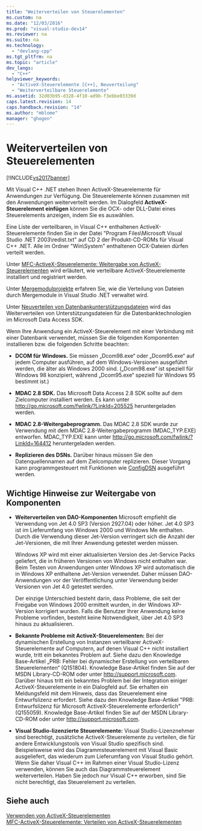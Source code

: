 ```yaml
---
title: "Weiterverteilen von Steuerelementen"
ms.custom: na
ms.date: "12/03/2016"
ms.prod: "visual-studio-dev14"
ms.reviewer: na
ms.suite: na
ms.technology: 
  - "devlang-cpp"
ms.tgt_pltfrm: na
ms.topic: "article"
dev_langs: 
  - "C++"
helpviewer_keywords: 
  - "ActiveX-Steuerelemente [C++], Neuverteilung"
  - "Weiterverteilbare Steuerelemente"
ms.assetid: 32d03b95-d328-4f10-ad9b-f3ebbe03339d
caps.latest.revision: 14
caps.handback.revision: "14"
ms.author: "mblome"
manager: "ghogen"
---
```

# Weiterverteilen von Steuerelementen
[!INCLUDE[vs2017banner](../../assembler/inline/includes/vs2017banner.md)]

Mit Visual C\+\+ .NET stehen Ihnen ActiveX\-Steuerelemente für Anwendungen zur Verfügung. Die Steuerelemente können zusammen mit den Anwendungen weiterverteilt werden. Im Dialogfeld **ActiveX\-Steuerelement einfügen** können Sie die OCX\- oder DLL\-Datei eines Steuerelements anzeigen, indem Sie es auswählen.  
  
 Eine Liste der verteilbaren, in Visual C\+\+ enthaltenen ActiveX\-Steuerelemente finden Sie in der Datei "Program Files\\Microsoft Visual Studio .NET 2003\\redist.txt" auf CD 2 der Produkt\-CD\-ROMs für Visual C\+\+ .NET. Alle im Ordner "Win\\System" enthaltenen OCX\-Dateien dürfen verteilt werden.  
  
 Unter [MFC\-ActiveX\-Steuerelemente: Weitergabe von ActiveX\-Steuerelementen](../../mfc/mfc-activex-controls-distributing-activex-controls.md) wird erläutert, wie verteilbare ActiveX\-Steuerelemente installiert und registriert werden.  
  
 Unter [Mergemodulprojekte](assetId:///e92e4f85-fba5-45ee-a432-892a956daeb9) erfahren Sie, wie die Verteilung von Dateien durch Mergemodule in Visual Studio .NET verwaltet wird.  
  
 Unter [Neuverteilen von Datenbankunterstützungsdateien](../../ide/redistributing-database-support-files.md) wird das Weiterverteilen von Unterstützungsdateien für die Datenbanktechnologien im Microsoft Data Access SDK.  
  
 Wenn Ihre Anwendung ein ActiveX\-Steuerelement mit einer Verbindung mit einer Datenbank verwendet, müssen Sie die folgenden Komponenten installieren bzw. die folgenden Schritte beachten:  
  
-   **DCOM für Windows.** Sie müssen „Dcom98.exe“ oder „Dcom95.exe“ auf jedem Computer ausführen, auf dem Windows\-Versionen ausgeführt werden, die älter als Windows 2000 sind. \(„Dcom98.exe“ ist speziell für Windows 98 konzipiert, während „Dcom95.exe“ speziell für Windows 95 bestimmt ist.\)  
  
-   **MDAC 2.8 SDK.** Das Microsoft Data Access 2.8 SDK sollte auf dem Zielcomputer installiert werden. Es kann unter [http:\/\/go.microsoft.com\/fwlink\/?LinkId\=205525](http://go.microsoft.com/fwlink/?LinkId=205525) heruntergeladen werden.  
  
-   **MDAC 2.8\-Weitergabeprogramm.** Das MDAC 2.8 SDK wurde zur Verwendung mit dem MDAC 2.8\-Weitergabeprogramm \(MDAC\_TYP.EXE\) entworfen. MDAC\_TYP.EXE kann unter [http:\/\/go.microsoft.com\/fwlink\/?LinkId\=164412](http://go.microsoft.com/fwlink/?LinkId=164412) heruntergeladen werden.  
  
-   **Replizieren des DSNs.** Darüber hinaus müssen Sie den Datenquellennamen auf dem Zielcomputer replizieren. Dieser Vorgang kann programmgesteuert mit Funktionen wie [ConfigDSN](https://msdn.microsoft.com/en-us/library/ms709275.aspx) ausgeführt werden.  
  
## Wichtige Hinweise zur Weitergabe von Komponenten  
  
-   **Weiterverteilen von DAO\-Komponenten** Microsoft empfiehlt die Verwendung von Jet 4.0 SP3 \(Version 2927.04\) oder höher. Jet 4.0 SP3 ist im Lieferumfang von Windows 2000 und Windows Me enthalten. Durch die Verwendung dieser Jet\-Version verringert sich die Anzahl der Jet\-Versionen, die mit Ihrer Anwendung getestet werden müssen.  
  
     Windows XP wird mit einer aktualisierten Version des Jet\-Service Packs geliefert, die in früheren Versionen von Windows nicht enthalten war. Beim Testen von Anwendungen unter Windows XP wird automatisch die in Windows XP enthaltene Jet\-Version verwendet. Daher müssen DAO\-Anwendungen vor der Veröffentlichung unter Verwendung beider Versionen von Jet 4.0 getestet werden.  
  
     Der einzige Unterschied besteht darin, dass Probleme, die seit der Freigabe von Windows 2000 ermittelt wurden, in der Windows XP\-Version korrigiert wurden. Falls die Benutzer Ihrer Anwendung keine Probleme vorfinden, besteht keine Notwendigkeit, über Jet 4.0 SP3 hinaus zu aktualisieren.  
  
-   **Bekannte Probleme mit ActiveX\-Steuerelementen:** Bei der dynamischen Erstellung von Instanzen verteilbarer ActiveX\-Steuerelemente auf Computern, auf denen Visual C\+\+ nicht installiert wurde, tritt ein bekanntes Problem auf. Siehe dazu den Knowledge Base\-Artikel „PRB: Fehler bei dynamischer Erstellung von verteilbaren Steuerelementen“ \(Q151804\). Knowledge Base\-Artikel finden Sie auf der MSDN Library\-CD\-ROM oder unter [http:\/\/support.microsoft.com](http://support.microsoft.com). Darüber hinaus tritt ein bekanntes Problem bei der Integration einiger ActiveX\-Steuerelemente in ein Dialogfeld auf. Sie erhalten ein Meldungsfeld mit dem Hinweis, dass das Steuerelement eine Entwurfslizenz erfordert. Siehe dazu den Knowledge Base\-Artikel "PRB: Entwurfslizenz für Microsoft ActiveX\-Steuerelemente erforderlich" \(Q155059\). Knowledge Base\-Artikel finden Sie auf der MSDN Library\-CD\-ROM oder unter [http:\/\/support.microsoft.com](http://support.microsoft.com).  
  
-   **Visual Studio\-lizenzierte Steuerelemente:** Visual Studio\-Lizenznehmer sind berechtigt, zusätzliche ActiveX\-Steuerelemente zu verteilen, die für andere Entwicklungstools von Visual Studio spezifisch sind. Beispielsweise wird das Diagrammsteuerelement mit Visual Basic ausgeliefert, das wiederum zum Lieferumfang von Visual Studio gehört. Wenn Sie daher Visual C\+\+ im Rahmen einer Visual Studio\-Lizenz verwenden, können Sie auch das Diagrammsteuerelement weiterverteilen. Haben Sie jedoch nur Visual C\+\+ erworben, sind Sie nicht berechtigt, das Steuerelement zu verteilen.  
  
## Siehe auch  
 [Verwenden von ActiveX\-Steuerelementen](../../data/ado-rdo/using-activex-controls.md)   
 [MFC\-ActiveX\-Steuerelemente: Verteilen von ActiveX\-Steuerelementen](../../mfc/mfc-activex-controls-distributing-activex-controls.md)